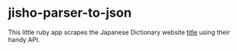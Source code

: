 # jisho-parser-to-json

This little ruby app scrapes the Japanese Dictionary website [title](https://www.example.com) using their handy API.
